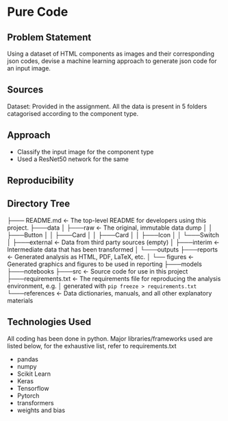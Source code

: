 # Pure Code

## Problem Statement

Using a dataset of HTML components as images and their corresponding json codes, devise a machine learning approach to generate json code for an input image.

## Sources

Dataset: Provided in the assignment.
All the data is present in 5 folders catagorised according to the component type.

## Approach

- Classify the input image for the component type
- Used a ResNet50 network for the same

## Reproducibility

## Directory Tree

├─── README.md <- The top-level README for developers using this project.
├───data
│ ├───raw <- The original, immutable data dump
│ │ ├───Button
│ │ ├───Card
│ │ ├───Card
│ │ ├───Icon
│ │ └───Switch
│ ├───external <- Data from third party sources (empty)
│ ├───interim <- Intermediate data that has been transformed
│ └───outputs
├───reports <- Generated analysis as HTML, PDF, LaTeX, etc.
│ └── figures <- Generated graphics and figures to be used in reporting
├───models
├───notebooks
├───src <- Source code for use in this project
├───requirements.txt <- The requirements file for reproducing the analysis environment, e.g.
│ generated with `pip freeze > requirements.txt`
└───references <- Data dictionaries, manuals, and all other explanatory materials

## Technologies Used

All coding has been done in python. Major libraries/frameworks used are listed below, for the exhaustive list, refer to requirements.txt

- pandas
- numpy
- Scikit Learn
- Keras
- Tensorflow
- Pytorch
- transformers
- weights and bias
